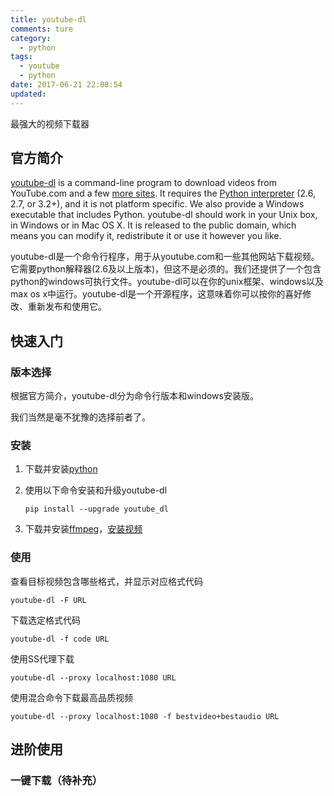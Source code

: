 ```yaml
---
title: youtube-dl
comments: ture
category:
  - python
tags:
  - youtube
  - python
date: 2017-06-21 22:08:54
updated:
---
```


最强大的视频下载器

<!--more-->

## 官方简介

[youtube-dl](http://rg3.github.io/youtube-dl/) is a command-line program to download videos from YouTube.com and a few [more sites](https://rg3.github.io/youtube-dl/supportedsites.html). It requires the [Python interpreter](https://www.python.org/) (2.6, 2.7, or 3.2+), and it is not platform specific. We also provide a Windows executable that includes Python. youtube-dl should work in your Unix box, in Windows or in Mac OS X. It is released to the public domain, which means you can modify it, redistribute it or use it however you like.

youtube-dl是一个命令行程序，用于从youtube.com和一些其他网站下载视频。它需要python解释器(2.6及以上版本)，但这不是必须的。我们还提供了一个包含python的windows可执行文件。youtube-dl可以在你的unix框架、windows以及max os x中运行。youtube-dl是一个开源程序，这意味着你可以按你的喜好修改、重新发布和使用它。

## 快速入门

### 版本选择

根据官方简介，youtube-dl分为命令行版本和windows安装版。

我们当然是毫不犹豫的选择前者了。

### 安装

1. 下载并安装[python](https://www.python.org/downloads/)

2. 使用以下命令安装和升级youtube-dl

   ```
   pip install --upgrade youtube_dl
   ```

3. 下载并安装[ffmpeg](https://www.ffmpeg.org)，[安装视频](https://www.youtube.com/watch?v=pHR3ttH5t-w)

### 使用

查看目标视频包含哪些格式，并显示对应格式代码

```	
youtube-dl -F URL
```

下载选定格式代码

```
youtube-dl -f code URL
```

使用SS代理下载

```
youtube-dl --proxy localhost:1080 URL
```

使用混合命令下载最高品质视频

```
youtube-dl --proxy localhost:1080 -f bestvideo+bestaudio URL
```

## 进阶使用

### 一键下载（待补充）